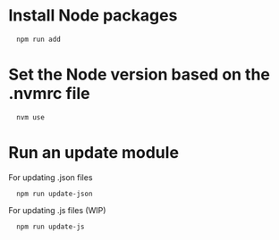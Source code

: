 # Install Node packages

```
  npm run add
```

# Set the Node version based on the .nvmrc file

```
  nvm use
```

# Run an update module

For updating .json files

```
  npm run update-json
```

For updating .js files (WIP)

```
  npm run update-js
```
